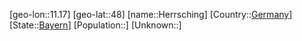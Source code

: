 ﻿---
location: [48,11.17]
type: City
tags:
- geo/City


SpocWebEntityId: 30915
isDeleted: false
confidential: public

---
[geo-lon::11.17]
[geo-lat::48]
[name::Herrsching]
[Country::[Germany](geo/Continent/Europe/Germany.md)]
[State::[Bayern](geo/Continent/Europe/Germany/Bayern.md)]
[Population::]
[Unknown::]

